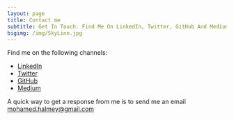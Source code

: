 ```yaml
---
layout: page
title: Contact me
subtitle: Get In Touch. Find Me On LinkedIn, Twitter, GitHub And Medium.
bigimg: /img/SkyLine.jpg
---
```

<link rel="shortcut icon" type="image/png" href="/img/favicon-32x32.png">

<meta name="theme-color" content="#ffd6008c" />            


Find me on the following channels:

- <a href="https://www.linkedin.com/in/mohamedhelmy" target="_blank">LinkedIn</a>
- <a href="http://twitter.com/MHelmyMashali" target="_blank">Twitter</a>
- <a href="https://github.com/M-Helmy" target="_blank">GitHub</a>
- <a href="https://medium.com/@MohamedHelmyMashali" target="_blank">Medium</a>

A quick way to get a response from me is to send me an email <a href="mailto:mohamed.halmey@gmail.com">mohamed.halmey@gmail.com</a><br>

